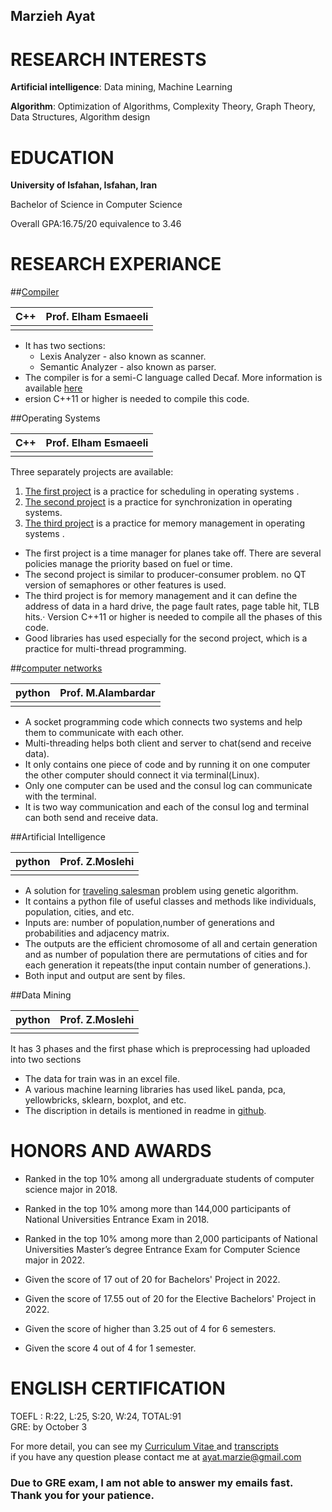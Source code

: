 ## Marzieh Ayat

# RESEARCH INTERESTS
**Artificial intelligence**:  Data mining, Machine Learning  

**Algorithm**: Optimization of Algorithms, Complexity Theory, Graph Theory, Data Structures, Algorithm design  

# EDUCATION
**University of Isfahan, Isfahan, Iran**  

Bachelor of Science in Computer Science  

Overall GPA:16.75/20 equivalence to 3.46    

# RESEARCH EXPERIANCE  
##[Compiler](https://github.com/ayatmarzie/decaf)

| C++ |  Prof. Elham Esmaeeli   |
| --- | --- |
|     |     |

- It has two sections:
   - Lexis Analyzer - also known as scanner.
   - Semantic Analyzer - also known as parser.
- The compiler is for a semi-C language called Decaf. More information is available [here](https://w3.cs.jmu.edu/lam2mo/cs630_2016_01/files/decaf_ref.pdf)
- ersion C++11 or higher is needed to compile this code.  

##Operating Systems

| C++ |  Prof. Elham Esmaeeli   |
| --- | --- |
|     |     |

Three separately projects are available:  
1. [The first project](https://github.com/ayatmarzie/airlinemanager) is a practice for scheduling in operating systems .  
2. [The second project](https://github.com/ayatmarzie/OS_secondproject_senderReciever) is a practice for synchronization in operating systems.  
3. [The third project](https://github.com/ayatmarzie/memorymanagement) is a practice for memory management in operating systems .  
- The first project is a time manager for planes take off. There are several policies manage the priority based on fuel or time.  
- The second project is similar to producer-consumer problem. no QT version of semaphores or other features is used.  
- The third project is for memory management and it can define the address of data in a hard drive, the page fault rates, page table hit, TLB hits.· Version C++11 or higher is needed to compile all the phases of this code.  
- Good libraries has used especially for the second project, which is a practice for multi-thread programming.  

##[computer networks](https://github.com/ayatmarzie/multithreadcommunication)

|python | Prof. M.Alambardar |
| --- | --- |
|     |     |

- A socket programming code which connects two systems and help them to communicate with each
other.
- Multi-threading helps both client and server to chat(send and receive data).
- It only contains one piece of code and by running it on one computer the other computer should connect
it via terminal(Linux).
- Only one computer can be used and the consul log can communicate with the terminal.
- It is two way communication and each of the consul log and terminal can both send and receive data.  

##Artificial Intelligence

|python | Prof. Z.Moslehi |
| --- | --- |
|     |     |

- A solution for [traveling salesman](https://github.com/ayatmarzie/travellingSalesmanGA) problem using genetic algorithm.
- It contains a python file of useful classes and methods like individuals, population, cities, and etc.
- Inputs are: number of population,number of generations and probabilities and adjacency matrix.
- The outputs are the efficient chromosome of all and certain generation and as number of population there
are permutations of cities and for each generation it repeats(the input contain number of generations.).
- Both input and output are sent by files.  

##Data Mining

|python | Prof. Z.Moslehi |
| --- | --- |
|     |     |

It has 3 phases and the first phase which is preprocessing had uploaded into two sections
- The data for train was in an excel file.
- A various machine learning libraries has used likeL panda, pca, yellowbricks, sklearn, boxplot, and etc.
- The discription in details is mentioned in readme in [github](https://github.com/ayatmarzie/data-mining).

# HONORS AND AWARDS  

- Ranked in the top 10% among all undergraduate students of computer science major in 2018.

- Ranked in the top 10% among more than 144,000 participants of National Universities
Entrance Exam in 2018.
- Ranked in the top 10% among more than 2,000 participants of National Universities Master’s degree Entrance Exam for Computer Science major in 2022.
- Given the score of 17 out of 20 for Bachelors' Project in 2022.
- Given the score of 17.55 out of 20 for the Elective Bachelors' Project in 2022.
- Given the score of higher than 3.25 out of 4 for 6 semesters.
- Given the score 4 out of 4 for 1 semester.

# ENGLISH CERTIFICATION
TOEFL : R:22, L:25, S:20, W:24, TOTAL:91  
GRE: by October 3 


For more detail, you can see my [Curriculum Vitae ](https://github.com/ayatmarzie/ayatmarzie.github.io/raw/main/Ayat_CV.pdf) and [transcripts](https://github.com/ayatmarzie/ayatmarzie.github.io/raw/main/transcription%20marzieh%20ayat.pdf)  
if you have any question please contact me at ayat.marzie@gmail.com
### Due to GRE exam, I am not able to answer my emails fast. Thank you for your patience. 
